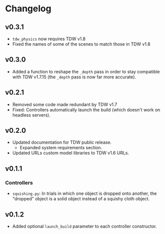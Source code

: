 # Changelog

## v0.3.1

- `tdw_physics` now requires TDW v1.8
- Fixed the names of some of the scenes to match those in TDW v1.8 

## v0.3.0

- Added a function to reshape the `_depth` pass in order to stay compatible with TDW v1.7.15 (the `_depth` pass is now far more accurate).

## v0.2.1

- Removed some code made redundant by TDW v1.7
- Fixed: Controllers automatically launch the build (which doesn't work on headless servers).

## v0.2.0

- Updated documentation for TDW public release.
  - Expanded system requirements section.
- Updated URLs custom model libraries to TDW v1.6 URLs.

## v0.1.1

### Controllers

- `squishing.py`: In trials in which one object is dropped onto another, the "dropped" object is a solid object instead of a squishy cloth object.

## v0.1.2

- Added optional `launch_build` parameter to each controller constructor.
